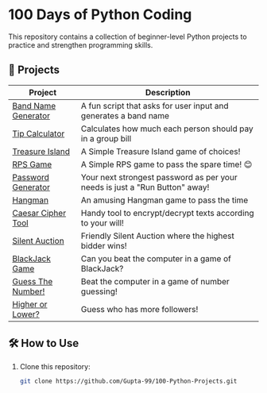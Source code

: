 # 100 Days of Python Coding

This repository contains a collection of beginner-level Python projects to practice and strengthen programming skills.

## 📁 Projects

| Project | Description |
|--------|-------------|
| [Band Name Generator](./Band%20Name%20Generator.py) | A fun script that asks for user input and generates a band name |
| [Tip Calculator](./Tip%20Calculator.py) | Calculates how much each person should pay in a group bill |
| [Treasure Island](./Treasure%20Island.py) | A Simple Treasure Island game of choices! |
| [RPS Game](./Rock%20Paper%20Scissors.py) | A Simple RPS game to pass the spare time! 😊 |
| [Password Generator](./Password%20Generator.py) | Your next strongest password as per your needs is just a "Run Button" away! |
| [Hangman](./Hangman.py) | An amusing Hangman game to pass the time |
| [Caesar Cipher Tool](./Caesar_Cipher_Short.py) | Handy tool to encrypt/decrypt texts according to your will! |
| [Silent Auction](./Silent%20Auction.py) | Friendly Silent Auction where the highest bidder wins! |
| [BlackJack Game](./BlackJack.py) | Can you beat the computer in a game of BlackJack? |
| [Guess The Number!](./Guess%20The%20Number.py) | Beat the computer in a game of number guessing! |
| [Higher or Lower?](./Higher%20or%20Lower.py) | Guess who has more followers! |
## 🛠 How to Use

1. Clone this repository:
   ```bash
   git clone https://github.com/Gupta-99/100-Python-Projects.git
